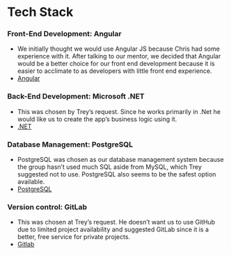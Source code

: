 # Tech Stack

### Front-End Development: Angular 
* We initially thought we would use Angular JS because Chris had some experience with it. After talking to our mentor, we decided that Angular would be a better choice for our front end development because it is easier to acclimate to as developers with little front end experience.
* [Angular](https://angular.io)

### Back-End Development: Microsoft .NET
* This was chosen by Trey’s request. Since he works primarily in .Net he would like us to create the app’s business logic using it.
* [.NET](https://dotnet.microsoft.com/learn/dotnet/hello-world-tutorial/intro?&ef_id=EAIaIQobChMIseqe8a--7AIVhsDACh1VFg_sEAAYASAAEgIQyvD_BwE:G:s&_aid=2100747&OCID=AID2100747_SEM_EAIaIQobChMIseqe8a--7AIVhsDACh1VFg_sEAAYASAAEgIQyvD_BwE:G:s)

### Database Management: PostgreSQL
* PostgreSQL was chosen as our database management system because the group hasn’t used much SQL aside from MySQL, which Trey suggested not to use. PostgreSQL also seems to be the safest option available. 
* [PostgreSQL](https://www.postgresql.org)

### Version control: GitLab
* This was chosen at Trey’s request. He doesn’t want us to use GitHub due to limited project availability and suggested GitLab since it is a better, free service for private projects.
* [Gitlab](https://about.gitlab.com)
